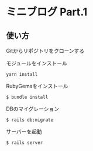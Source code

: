 # ミニブログ Part.1

## 使い方
Gitからリポジトリをクローンする

モジュールをインストール
```
yarn install
```

RubyGemsをインストール
```
$ bundle install
```

DBのマイグレーション

```
$ rails db:migrate
```

サーバーを起動
```
$ rails server
```
